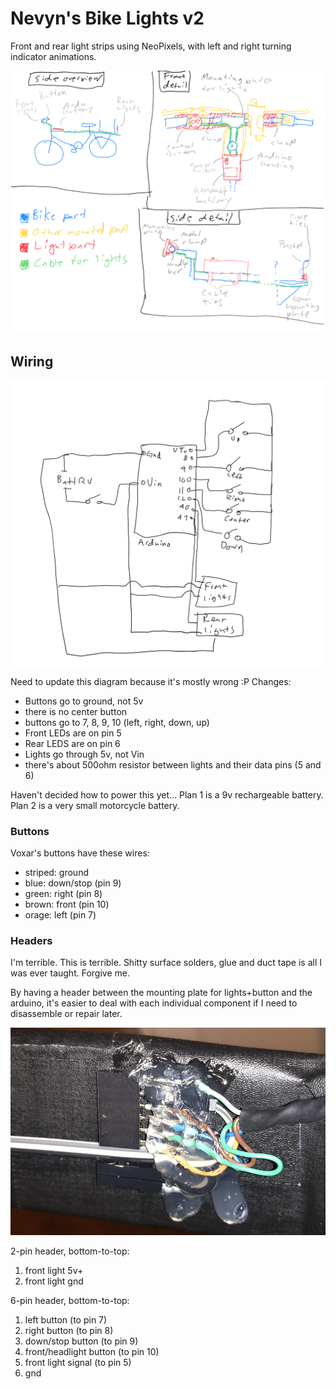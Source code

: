 # Nevyn's Bike Lights v2

Front and rear light strips using NeoPixels, with left and right turning indicator
animations.

![visual](visual.png)

## Wiring

![wires](wires.png)

Need to update this diagram because it's mostly wrong :P Changes:

* Buttons go to ground, not 5v
* there is no center button
* buttons go to 7, 8, 9, 10 (left, right, down, up)
* Front LEDs are on pin 5
* Rear LEDS are on pin 6
* Lights go through 5v, not Vin
* there's about 500ohm resistor between lights and their data pins (5 and 6)

Haven't decided how to power this yet... Plan 1 is a 9v rechargeable battery. Plan 2 is a very
small motorcycle battery.

### Buttons

Voxar's buttons have these wires:

* striped: ground
* blue: down/stop (pin 9)
* green: right (pin 8)
* brown: front (pin 10)
* orage: left (pin 7)

### Headers

I'm terrible. This is terrible. Shitty surface solders, glue and duct tape
is all I was ever taught. Forgive me.

By having a header between the mounting plate for lights+button and the arduino, it's easier
to deal with each individual component if I need to disassemble or repair later.

![headers](headers.jpg)

2-pin header, bottom-to-top:

1. front light 5v+
2. front light gnd

6-pin header, bottom-to-top:

1. left button (to pin 7)
2. right button (to pin 8)
3. down/stop button (to pin 9)
4. front/headlight button (to pin 10)
5. front light signal (to pin 5)
6. gnd
